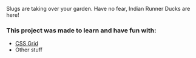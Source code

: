 Slugs are taking over your garden. Have no fear, Indian Runner Ducks are here!

### This project was made to learn and have fun with:
* [CSS Grid](https://developer.mozilla.org/en-US/docs/Web/CSS/CSS_Grid_Layout)
* Other stuff